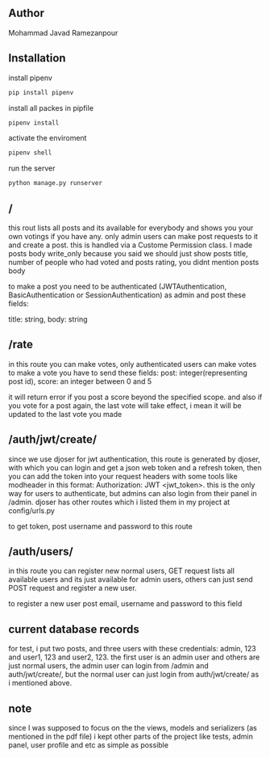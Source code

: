 
## Author
Mohammad Javad Ramezanpour

## Installation


install pipenv
```bash
pip install pipenv
```

install all packes in pipfile
```bash
pipenv install
```

activate the enviroment
```bash
pipenv shell
```

run the server
```bash
python manage.py runserver
```

## /

this rout lists all posts and its available for everybody
and shows you your own votings if you have any.
only admin users can make post requests to it and create a post.
this is handled via a Custome Permission class.
I made posts body write_only because you said we should just show posts title, number of people who had voted and posts rating, you didnt mention posts body

to make a post you need to be authenticated (JWTAuthentication, BasicAuthentication or SessionAuthentication) as admin and post these fields:

title: string,
body: string

## /rate
in this route you can make votes,
only authenticated users can make votes
to make a vote you have to send these fields:
post: integer(representing post id), score: an integer between 0 and 5

it will return error if you post a score beyond the specified scope. and also if you vote for a post again, the last vote will take effect, i mean it will be updated to the last vote you made


## /auth/jwt/create/
since we use djoser for jwt authentication, this route is generated by djoser, with which you can login and get a json web token and a refresh token, then you can add the token into your request headers with some tools like modheader in this format:
Authorization: JWT <jwt_token>. this is the only way for users to authenticate, but admins can also login from their panel in /admin. djoser has other routes which i listed them in my project at config/urls.py

to get token, post username and password to this route

## /auth/users/
in this route you can register new normal users, GET request lists all available users and its just available for admin users, others can just send POST request and register a new user.

to register a new user post email, username and password to this field

## current database records
for test, i put two posts, and three users with these credentials: admin, 123 and user1, 123 and user2, 123. the first user is an admin user and others are just normal users, the admin user can login from /admin and auth/jwt/create/, but the normal user can just login from auth/jwt/create/ as i mentioned above.

## note
since I was supposed to focus on the the views, models and serializers (as mentioned in the pdf file) i kept other parts of the project like tests, admin panel, user profile and etc as simple as possible